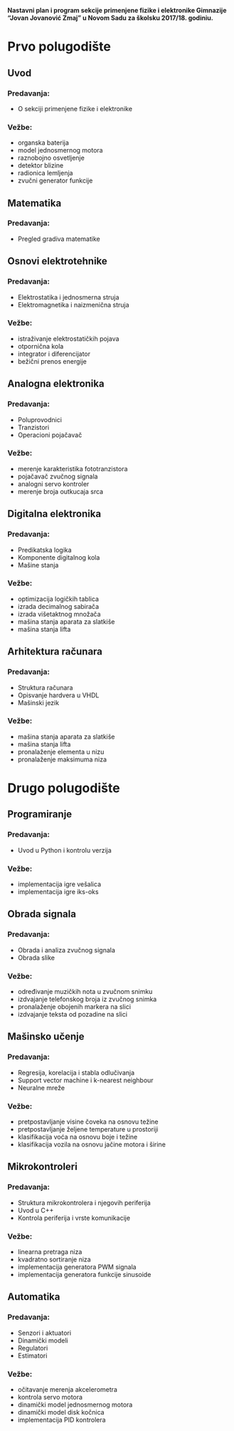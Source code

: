 **Nastavni plan i program sekcije primenjene fizike i elektronike Gimnazije “Jovan Jovanović Zmaj” u Novom Sadu za školsku 2017/18. godiniu.**

# Prvo polugodište

## Uvod
### Predavanja:
- O sekciji primenjene fizike i elektronike
### Vežbe:
- organska baterija
- model jednosmernog motora
- raznobojno osvetljenje
- detektor blizine
- radionica lemljenja
- zvučni generator funkcije

## Matematika
### Predavanja:
- Pregled gradiva matematike

## Osnovi elektrotehnike
### Predavanja:
- Elektrostatika i jednosmerna struja
- Elektromagnetika i naizmenična struja
### Vežbe:
- istraživanje elektrostatičkih pojava
- otpornična kola
- integrator i diferencijator
- bežični prenos energije

## Analogna elektronika
### Predavanja:
- Poluprovodnici
- Tranzistori
- Operacioni pojačavač
### Vežbe:
- merenje karakteristika fototranzistora
- pojačavač zvučnog signala
- analogni servo kontroler
- merenje broja outkucaja srca

## Digitalna elektronika
### Predavanja:
- Predikatska logika
- Komponente digitalnog kola
- Mašine stanja
### Vežbe:
- optimizacija logičkih tablica
- izrada decimalnog sabirača
- izrada višetaktnog množača
- mašina stanja aparata za slatkiše
- mašina stanja lifta

## Arhitektura računara
### Predavanja:
- Struktura računara
- Opisvanje hardvera u VHDL
- Mašinski jezik
### Vežbe:
- mašina stanja aparata za slatkiše
- mašina stanja lifta
- pronalaženje elementa u nizu
- pronalaženje maksimuma niza

# Drugo polugodište
## Programiranje
### Predavanja:
- Uvod u Python i kontrolu verzija
### Vežbe:
- implementacija igre vešalica
- implementacija igre iks-oks

## Obrada signala
### Predavanja:
- Obrada i analiza zvučnog signala
- Obrada slike
### Vežbe:
- određivanje muzičkih nota u zvučnom snimku
- izdvajanje telefonskog broja iz zvučnog snimka
- pronalaženje obojenih markera na slici
- izdvajanje teksta od pozadine na slici

## Mašinsko učenje
### Predavanja:
- Regresija, korelacija i stabla odlučivanja
- Support vector machine i k-nearest neighbour
- Neuralne mreže
### Vežbe:
- pretpostavljanje visine čoveka na osnovu težine
- pretpostavljanje željene temperature u prostoriji
- klasifikacija voća na osnovu boje i težine
- klasifikacija vozila na osnovu jačine motora i širine

## Mikrokontroleri
### Predavanja:
- Struktura mikrokontrolera i njegovih periferija
- Uvod u C++
- Kontrola periferija i vrste komunikacije
### Vežbe:
- linearna pretraga niza
- kvadratno sortiranje niza
- implementacija generatora PWM signala
- implementacija generatora funkcije sinusoide

## Automatika
### Predavanja:
- Senzori i aktuatori
- Dinamički modeli
- Regulatori
- Estimatori
### Vežbe:
- očitavanje merenja akcelerometra
- kontrola servo motora
- dinamički model jednosmernog motora
- dinamički model disk kočnica
- implementacija PID kontrolera
